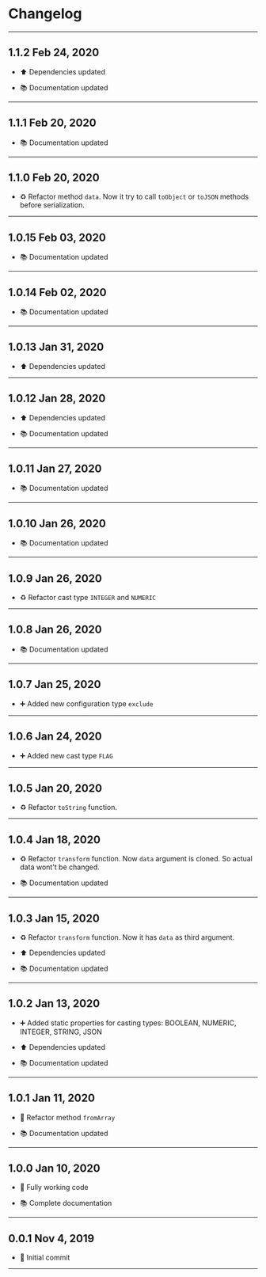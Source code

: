 # Changelog

---

## 1.1.2 Feb 24, 2020

-   ⬆️ Dependencies updated

-   📚 Documentation updated

---

## 1.1.1 Feb 20, 2020

-   📚 Documentation updated

---

## 1.1.0 Feb 20, 2020

-   ♻️ Refactor method `data`. Now it try to call `toObject` or `toJSON` methods before serialization.

---

## 1.0.15 Feb 03, 2020

-   📚 Documentation updated

---

## 1.0.14 Feb 02, 2020

-   📚 Documentation updated

---

## 1.0.13 Jan 31, 2020

-   ⬆️ Dependencies updated

---

## 1.0.12 Jan 28, 2020

-   ⬆️ Dependencies updated

-   📚 Documentation updated

---

## 1.0.11 Jan 27, 2020

-   📚 Documentation updated

---

## 1.0.10 Jan 26, 2020

-   📚 Documentation updated

---

## 1.0.9 Jan 26, 2020

-   ♻️ Refactor cast type `INTEGER` and `NUMERIC`

---

## 1.0.8 Jan 26, 2020

-   📚 Documentation updated

---

## 1.0.7 Jan 25, 2020

-   ➕ Added new configuration type `exclude`

---

## 1.0.6 Jan 24, 2020

-   ➕ Added new cast type `FLAG`

---

## 1.0.5 Jan 20, 2020

-   ♻️ Refactor `toString` function.

---

## 1.0.4 Jan 18, 2020

-   ♻️ Refactor `transform` function. Now `data` argument is cloned. So actual data wont't be changed.

-   📚 Documentation updated

---

## 1.0.3 Jan 15, 2020

-   ♻️ Refactor `transform` function. Now it has `data` as third argument.

-   ⬆️ Dependencies updated

-   📚 Documentation updated

---

## 1.0.2 Jan 13, 2020

-   ➕ Added static properties for casting types: BOOLEAN, NUMERIC, INTEGER, STRING, JSON

-   ⬆️ Dependencies updated

-   📚 Documentation updated

---

## 1.0.1 Jan 11, 2020

-   🔨 Refactor method `fromArray`

-   📚 Documentation updated

---

## 1.0.0 Jan 10, 2020

-   🎉 Fully working code

-   📚 Complete documentation

---

## 0.0.1 Nov 4, 2019

-   🎉 Initial commit

---
